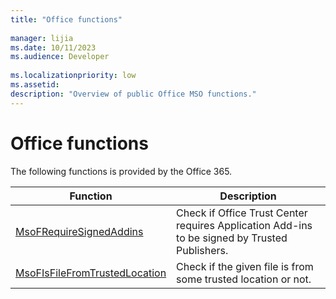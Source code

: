 ```yaml
---
title: "Office functions"
  
manager: lijia
ms.date: 10/11/2023
ms.audience: Developer
 
ms.localizationpriority: low
ms.assetid: 
description: "Overview of public Office MSO functions."
---
```


# Office functions

The following functions is provided by the Office 365.

|Function      |Description                                                                                     |
|--------------|------------------------------------------------------------------------------------------------|
|[MsoFRequireSignedAddins](office-function-msofrequiresignedaddins.md)              | Check if Office Trust Center requires Application Add-ins to be signed by Trusted Publishers.      |
|[MsoFIsFileFromTrustedLocation](office-function-msofIsfilefromtrustedlocation.md)  | Check if the given file is from some trusted location or not.                                      |
